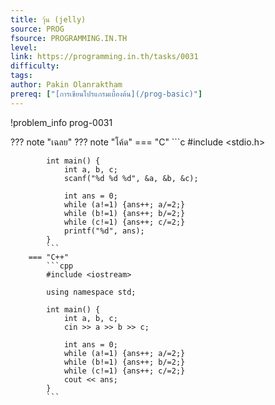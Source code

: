 ```yaml
---
title: วุ้น (jelly)
source: PROG
fsource: PROGRAMMING.IN.TH
level:
link: https://programming.in.th/tasks/0031
difficulty: 
tags: 
author: Pakin Olanraktham
prereq: ["[การเขียนโปรแกรมเบื้องต้น](/prog-basic)"]
---
```


!problem_info prog-0031

??? note "เฉลย"
    ??? note "โค้ด"
        === "C"
            ```c
            #include <stdio.h>

            int main() {
                int a, b, c;
                scanf("%d %d %d", &a, &b, &c);

                int ans = 0;
                while (a!=1) {ans++; a/=2;}
                while (b!=1) {ans++; b/=2;}
                while (c!=1) {ans++; c/=2;}
                printf("%d", ans);
            }
            ```
        === "C++"
            ```cpp
            #include <iostream>

            using namespace std;

            int main() {
                int a, b, c;
                cin >> a >> b >> c;

                int ans = 0;
                while (a!=1) {ans++; a/=2;}
                while (b!=1) {ans++; b/=2;}
                while (c!=1) {ans++; c/=2;}
                cout << ans;
            }
            ```
